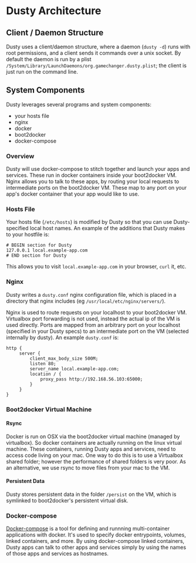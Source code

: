 # Dusty Architecture

## Client / Daemon Structure

Dusty uses a client/daemon structure, where a daemon (`dusty -d`) runs with root permissions,
and a client sends it commands over a unix socket. By default the daemon is run by a plist
`/System/Library/LaunchDaemons/org.gamechanger.dusty.plist`; the client is just run on the
command line.

## System Components

Dusty leverages several programs and system components:

 * your hosts file
 * nginx
 * docker
 * boot2docker
 * docker-compose

### Overview

Dusty will use docker-compose to stitch together and launch your apps
and services.  These run in docker containers inside your boot2docker VM.  Nginx allows
you to talk to these apps, by routing your local requests to intermediate ports on the
boot2docker VM. These map to any port on your app's docker container that your app would
like to use.

### Hosts File

Your hosts file (`/etc/hosts`) is modified by Dusty so that you can use Dusty-specified
local host names.  An example of the additions that Dusty makes to your hostfile is:
```
# BEGIN section for Dusty
127.0.0.1 local.example-app.com
# END section for Dusty
```
This allows you to visit `local.example-app.com` in your browser, `curl` it, etc.

### Nginx

Dusty writes a `dusty.conf` nginx configuration file, which is placed in a directory
that nginx includes (eg `/usr/local/etc/nginx/servers/`).

Nginx is used to route requests on your localhost to your boot2docker VM. Virtualbox
port forwarding is not used, instead the actual ip of the VM is used directly.  Ports
are mapped from an arbitrary port on your localhost (specified in your Dusty specs) to
an intermediate port on the VM (selected internally by dusty).  An example
`dusty.conf` is:
```
http {
     server {
         client_max_body_size 500M;
         listen 80;
         server_name local.example-app.com;
         location / {
             proxy_pass http://192.168.56.103:65000;
         }
     }
}
```

### Boot2docker Virtual Machine

#### Rsync

Docker is run on OSX via the boot2docker virtual machine (managed by virtualbox).  So docker containers are actually running on the linux virtual machine.  These containers, running Dusty apps and services, need to access code living on your mac.  One way to do this is to use a
Virtualbox shared folder; however the performance of shared folders is very poor.  As an
alternative, we use rsync to move files from your mac to the VM.

#### Persistent Data

Dusty stores persistent data in the folder `/persist` on the VM, which is symlinked to
boot2docker's persistent virtual disk.

### Docker-compose

[Docker-compose](https://docs.docker.com/compose/) is a tool for defining and runnning
multi-container applications with docker.  It's used to specify docker entrypoints, volumes,
linked containers, and more.  By using docker-compose linked containers, Dusty apps can
talk to other apps and services simply by using the names of those apps and services as
hostnames.
